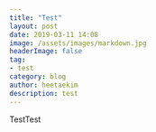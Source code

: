 ```yaml
---
title: "Test"
layout: post
date: 2019-03-11 14:08
image: /assets/images/markdown.jpg
headerImage: false
tag:
- test
category: blog
author: heetaekim
description: test
---
```


TestTest